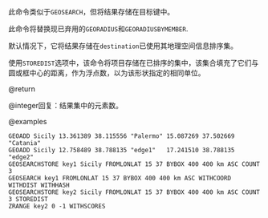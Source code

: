 此命令类似于`GEOSEARCH`，但将结果存储在目标键中。

此命令将替换现已弃用的`GEORADIUS`和`GEORADIUSBYMEMBER`.

默认情况下，它将结果存储在`destination`已使用其地理空间信息排序集。

使用`STOREDIST`选项中，该命令将项目存储在已排序的集中，该集合填充了它们与圆或框中心的距离，作为浮点数，以为该形状指定的相同单位。

@return

@integer回复：结果集中的元素数。

@examples

```cli
GEOADD Sicily 13.361389 38.115556 "Palermo" 15.087269 37.502669 "Catania"
GEOADD Sicily 12.758489 38.788135 "edge1"   17.241510 38.788135 "edge2" 
GEOSEARCHSTORE key1 Sicily FROMLONLAT 15 37 BYBOX 400 400 km ASC COUNT 3
GEOSEARCH key1 FROMLONLAT 15 37 BYBOX 400 400 km ASC WITHCOORD WITHDIST WITHHASH
GEOSEARCHSTORE key2 Sicily FROMLONLAT 15 37 BYBOX 400 400 km ASC COUNT 3 STOREDIST
ZRANGE key2 0 -1 WITHSCORES
```
